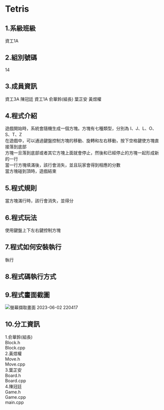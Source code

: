 # Tetris
## **1.系級班級**
資工1A
## **2.組別號碼**
14
## **3.成員資訊**
資工3A 陳冠廷 資工1A 俞華鈴(組長) 葉芷安 黃煜權
## **4.程式介紹**
遊戲開始時，系統會隨機生成一個方塊。方塊有七種類型，分別為 I、J、L、O、S、T、Z  
在遊戲中，可以通過鍵盤控制方塊的移動、旋轉和左右移動，按下空格鍵使方塊直接落到底部  
方塊一旦落到底部或者其它方塊上面就會停止，然後和已經停止的方塊一起形成新的一行  
當一行方塊填滿後，該行會消失，並且玩家會得到相應的分數  
當方塊碰到頂時，遊戲結束 
## **5.程式規則**
當方塊滿行時，該行會消失，並得分
## **6.程式玩法**
使用鍵盤上下左右鍵控制方塊
## **7.程式如何安裝執行**
執行
## **8.程式碼執行方式**

## **9.程式畫面截圖**
![螢幕擷取畫面 2023-06-02 220417](https://github.com/yhlyyuu/Tetris/assets/126648746/b15cc918-c389-4b41-b9cf-0c70d3b5bc1a)

## **10.分工資訊**
1.俞華鈴(組長)     
  Block.h  
  Block.cpp  
2.黃煜權   
  Move.h  
  Move.cpp  
3.葉芷安   
  Board.h  
  Board.cpp  
4.陳冠廷   
  Game.h  
  Game.cpp  
  main.cpp  

